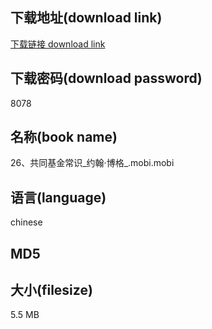 ## 下载地址(download link)
[下载链接 download link](https://voluble-croquembouche-d321dc.netlify.app/?s=26%E3%80%81%E5%85%B1%E5%90%8C%E5%9F%BA%E9%87%91%E5%B8%B8%E8%AF%86_%E7%BA%A6%E7%BF%B0%C2%B7%E5%8D%9A%E6%A0%BC_.mobi)

## 下载密码(download password)
8078

## 名称(book name)
26、共同基金常识_约翰·博格_.mobi.mobi

## 语言(language)
chinese

## MD5


## 大小(filesize)
5.5 MB

